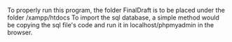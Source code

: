 To properly run this program, the folder FinalDraft is to be placed under the folder /xampp/htdocs
To import the sql database, a simple method would be copying the sql file's code and run it in localhost/phpmyadmin in the browser.
